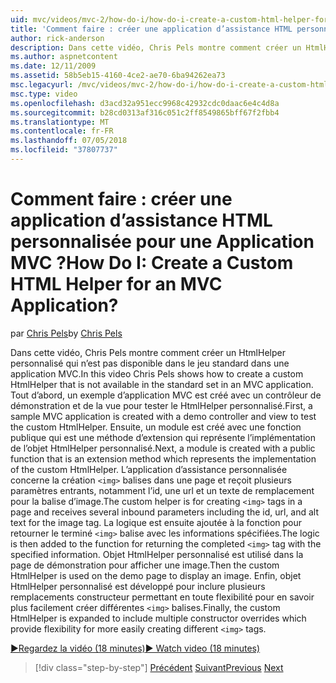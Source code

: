 ```yaml
---
uid: mvc/videos/mvc-2/how-do-i/how-do-i-create-a-custom-html-helper-for-an-mvc-application
title: 'Comment faire : créer une application d’assistance HTML personnalisée pour une Application MVC ? | Microsoft Docs'
author: rick-anderson
description: Dans cette vidéo, Chris Pels montre comment créer un HtmlHelper personnalisé qui n’est pas disponible dans le jeu standard dans une application MVC. Tout d’abord, une application MVC d’exemple...
ms.author: aspnetcontent
ms.date: 12/11/2009
ms.assetid: 58b5eb15-4160-4ce2-ae70-6ba94262ea73
msc.legacyurl: /mvc/videos/mvc-2/how-do-i/how-do-i-create-a-custom-html-helper-for-an-mvc-application
msc.type: video
ms.openlocfilehash: d3acd32a951ecc9968c42932cdc0daac6e4c4d8a
ms.sourcegitcommit: b28cd0313af316c051c2ff8549865bff67f2fbb4
ms.translationtype: MT
ms.contentlocale: fr-FR
ms.lasthandoff: 07/05/2018
ms.locfileid: "37807737"
---
```

<a name="how-do-i-create-a-custom-html-helper-for-an-mvc-application"></a><span data-ttu-id="0b270-105">Comment faire : créer une application d’assistance HTML personnalisée pour une Application MVC ?</span><span class="sxs-lookup"><span data-stu-id="0b270-105">How Do I: Create a Custom HTML Helper for an MVC Application?</span></span>
====================
<span data-ttu-id="0b270-106">par [Chris Pels](https://twitter.com/chrispels)</span><span class="sxs-lookup"><span data-stu-id="0b270-106">by [Chris Pels](https://twitter.com/chrispels)</span></span>

<span data-ttu-id="0b270-107">Dans cette vidéo, Chris Pels montre comment créer un HtmlHelper personnalisé qui n’est pas disponible dans le jeu standard dans une application MVC.</span><span class="sxs-lookup"><span data-stu-id="0b270-107">In this video Chris Pels shows how to create a custom HtmlHelper that is not available in the standard set in an MVC application.</span></span> <span data-ttu-id="0b270-108">Tout d’abord, un exemple d’application MVC est créé avec un contrôleur de démonstration et de la vue pour tester le HtmlHelper personnalisé.</span><span class="sxs-lookup"><span data-stu-id="0b270-108">First, a sample MVC application is created with a demo controller and view to test the custom HtmlHelper.</span></span> <span data-ttu-id="0b270-109">Ensuite, un module est créé avec une fonction publique qui est une méthode d’extension qui représente l’implémentation de l’objet HtmlHelper personnalisé.</span><span class="sxs-lookup"><span data-stu-id="0b270-109">Next, a module is created with a public function that is an extension method which represents the implementation of the custom HtmlHelper.</span></span> <span data-ttu-id="0b270-110">L’application d’assistance personnalisée concerne la création `<img>` balises dans une page et reçoit plusieurs paramètres entrants, notamment l’id, une url et un texte de remplacement pour la balise d’image.</span><span class="sxs-lookup"><span data-stu-id="0b270-110">The custom helper is for creating `<img>` tags in a page and receives several inbound parameters including the id, url, and alt text for the image tag.</span></span> <span data-ttu-id="0b270-111">La logique est ensuite ajoutée à la fonction pour retourner le terminé `<img>` balise avec les informations spécifiées.</span><span class="sxs-lookup"><span data-stu-id="0b270-111">The logic is then added to the function for returning the completed `<img>` tag with the specified information.</span></span> <span data-ttu-id="0b270-112">Objet HtmlHelper personnalisé est utilisé dans la page de démonstration pour afficher une image.</span><span class="sxs-lookup"><span data-stu-id="0b270-112">Then the custom HtmlHelper is used on the demo page to display an image.</span></span> <span data-ttu-id="0b270-113">Enfin, objet HtmlHelper personnalisé est développé pour inclure plusieurs remplacements constructeur permettant en toute flexibilité pour en savoir plus facilement créer différentes `<img>` balises.</span><span class="sxs-lookup"><span data-stu-id="0b270-113">Finally, the custom HtmlHelper is expanded to include multiple constructor overrides which provide flexibility for more easily creating different `<img>` tags.</span></span>

[<span data-ttu-id="0b270-114">&#9654;Regardez la vidéo (18 minutes)</span><span class="sxs-lookup"><span data-stu-id="0b270-114">&#9654; Watch video (18 minutes)</span></span>](https://channel9.msdn.com/Blogs/ASP-NET-Site-Videos/how-do-i-create-a-custom-html-helper-for-an-mvc-application)

> [!div class="step-by-step"]
> <span data-ttu-id="0b270-115">[Précédent](how-do-i-implement-view-models-to-manage-data-for-aspnet-mvc-views.md)
> [Suivant](how-do-i-work-with-model-binders-in-an-mvc-application.md)</span><span class="sxs-lookup"><span data-stu-id="0b270-115">[Previous](how-do-i-implement-view-models-to-manage-data-for-aspnet-mvc-views.md)
[Next](how-do-i-work-with-model-binders-in-an-mvc-application.md)</span></span>
